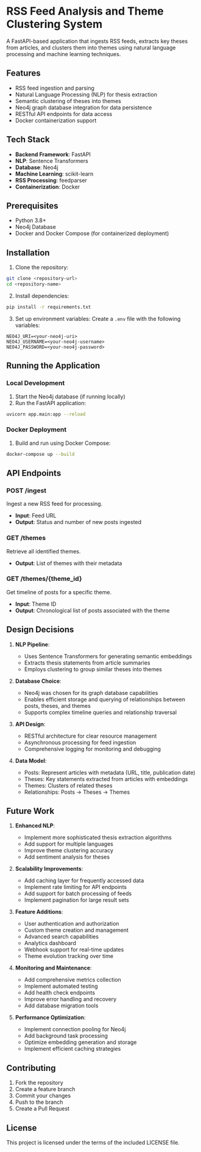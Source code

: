 # RSS Feed Analysis and Theme Clustering System

A FastAPI-based application that ingests RSS feeds, extracts key theses from articles, and clusters them into themes using natural language processing and machine learning techniques.

## Features

- RSS feed ingestion and parsing
- Natural Language Processing (NLP) for thesis extraction
- Semantic clustering of theses into themes
- Neo4j graph database integration for data persistence
- RESTful API endpoints for data access
- Docker containerization support

## Tech Stack

- **Backend Framework**: FastAPI
- **NLP**: Sentence Transformers
- **Database**: Neo4j
- **Machine Learning**: scikit-learn
- **RSS Processing**: feedparser
- **Containerization**: Docker

## Prerequisites

- Python 3.8+
- Neo4j Database
- Docker and Docker Compose (for containerized deployment)

## Installation

1. Clone the repository:
```bash
git clone <repository-url>
cd <repository-name>
```

2. Install dependencies:
```bash
pip install -r requirements.txt
```

3. Set up environment variables:
Create a `.env` file with the following variables:
```
NEO4J_URI=<your-neo4j-uri>
NEO4J_USERNAME=<your-neo4j-username>
NEO4J_PASSWORD=<your-neo4j-password>
```

## Running the Application

### Local Development

1. Start the Neo4j database (if running locally)
2. Run the FastAPI application:
```bash
uvicorn app.main:app --reload
```

### Docker Deployment

1. Build and run using Docker Compose:
```bash
docker-compose up --build
```

## API Endpoints

### POST /ingest
Ingest a new RSS feed for processing.
- **Input**: Feed URL
- **Output**: Status and number of new posts ingested

### GET /themes
Retrieve all identified themes.
- **Output**: List of themes with their metadata

### GET /themes/{theme_id}
Get timeline of posts for a specific theme.
- **Input**: Theme ID
- **Output**: Chronological list of posts associated with the theme

## Design Decisions

1. **NLP Pipeline**:
   - Uses Sentence Transformers for generating semantic embeddings
   - Extracts thesis statements from article summaries
   - Employs clustering to group similar theses into themes

2. **Database Choice**:
   - Neo4j was chosen for its graph database capabilities
   - Enables efficient storage and querying of relationships between posts, theses, and themes
   - Supports complex timeline queries and relationship traversal

3. **API Design**:
   - RESTful architecture for clear resource management
   - Asynchronous processing for feed ingestion
   - Comprehensive logging for monitoring and debugging

4. **Data Model**:
   - Posts: Represent articles with metadata (URL, title, publication date)
   - Theses: Key statements extracted from articles with embeddings
   - Themes: Clusters of related theses
   - Relationships: Posts -> Theses -> Themes

## Future Work

1. **Enhanced NLP**:
   - Implement more sophisticated thesis extraction algorithms
   - Add support for multiple languages
   - Improve theme clustering accuracy
   - Add sentiment analysis for theses

2. **Scalability Improvements**:
   - Add caching layer for frequently accessed data
   - Implement rate limiting for API endpoints
   - Add support for batch processing of feeds
   - Implement pagination for large result sets

3. **Feature Additions**:
   - User authentication and authorization
   - Custom theme creation and management
   - Advanced search capabilities
   - Analytics dashboard
   - Webhook support for real-time updates
   - Theme evolution tracking over time

4. **Monitoring and Maintenance**:
   - Add comprehensive metrics collection
   - Implement automated testing
   - Add health check endpoints
   - Improve error handling and recovery
   - Add database migration tools

5. **Performance Optimization**:
   - Implement connection pooling for Neo4j
   - Add background task processing
   - Optimize embedding generation and storage
   - Implement efficient caching strategies

## Contributing

1. Fork the repository
2. Create a feature branch
3. Commit your changes
4. Push to the branch
5. Create a Pull Request

## License

This project is licensed under the terms of the included LICENSE file.


